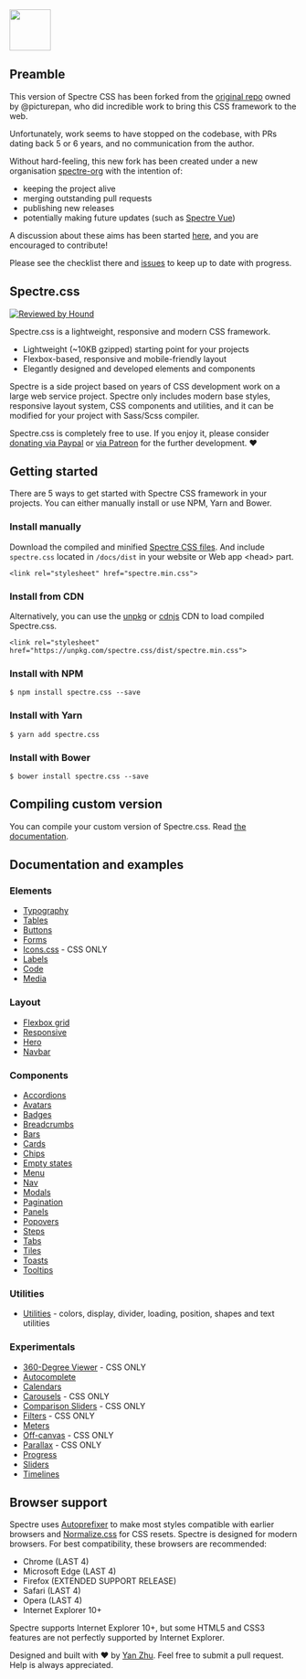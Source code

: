 <a href="https://spectre-org.github.io/spectre-css">
  <img src="https://spectre-org.github.io/spectre-css/img/spectre-logo.svg" width="72" height="72">
</a>

## Preamble

This version of Spectre CSS has been forked from the [original repo](https://github.com/picturepan2/spectre) owned by @picturepan, who did incredible work to bring this CSS framework to the web.

Unfortunately, work seems to have stopped on the codebase, with PRs dating back 5 or 6 years, and no communication from the author.

Without hard-feeling, this new fork has been created under a new organisation [spectre-org](https://github.com/spectre-org/) with the intention of:

- keeping the project alive
- merging outstanding pull requests
- publishing new releases
- potentially making future updates (such as [Spectre Vue](https://github.com/spectre-org/spectre-vue))

A discussion about these aims has been started [here](https://github.com/spectre-org/spectre-css/discussions/2), and you are encouraged to contribute!

Please see the checklist there and [issues](https://github.com/spectre-org/spectre-css/issues) to keep up to date with progress.

## Spectre.css

[![Reviewed by Hound](https://img.shields.io/badge/Reviewed_by-Hound-8E64B0.svg)](https://houndci.com)

Spectre.css is a lightweight, responsive and modern CSS framework.

- Lightweight (~10KB gzipped) starting point for your projects
- Flexbox-based, responsive and mobile-friendly layout
- Elegantly designed and developed elements and components

Spectre is a side project based on years of CSS development work on a large web service project. Spectre only includes modern base styles, responsive layout system, CSS components and utilities, and it can be modified for your project with Sass/Scss compiler.

Spectre.css is completely free to use. If you enjoy it, please consider [donating via Paypal](https://www.paypal.me/picturepan2) or [via Patreon](https://www.patreon.com/spectrecss) for the further development. ♥


## Getting started

There are 5 ways to get started with Spectre CSS framework in your projects. You can either manually install or use NPM, Yarn and Bower.

### Install manually
Download the compiled and minified [Spectre CSS files](https://github.com/picturepan2/spectre/tree/master/docs/dist). And include `spectre.css` located in `/docs/dist` in your website or Web app &lt;head&gt; part.

`<link rel="stylesheet" href="spectre.min.css">`

### Install from CDN
Alternatively, you can use the [unpkg](https://unpkg.com/) or [cdnjs](https://cdnjs.com/libraries/spectre.css) CDN to load compiled Spectre.css.

`<link rel="stylesheet" href="https://unpkg.com/spectre.css/dist/spectre.min.css">`

### Install with NPM
`$ npm install spectre.css --save`

### Install with Yarn
`$ yarn add spectre.css`

### Install with Bower
`$ bower install spectre.css --save`

## Compiling custom version

You can compile your custom version of Spectre.css. Read [the documentation](https://spectre-org.github.io/spectre-css/getting-started/custom.html).

## Documentation and examples

### Elements

- [Typography](https://spectre-org.github.io/spectre-css/elements/typography.html)
- [Tables](https://spectre-org.github.io/spectre-css/elements/tables.html)
- [Buttons](https://spectre-org.github.io/spectre-css/elements/buttons.html)
- [Forms](https://spectre-org.github.io/spectre-css/elements/forms.html)
- [Icons.css](https://picturepan2.github.io/icons.css) - CSS ONLY
- [Labels](https://spectre-org.github.io/spectre-css/elements/labels.html)
- [Code](https://spectre-org.github.io/spectre-css/elements/code.html)
- [Media](https://spectre-org.github.io/spectre-css/elements/media.html)

### Layout
- [Flexbox grid](https://spectre-org.github.io/spectre-css/layout/grid.html)
- [Responsive](https://spectre-org.github.io/spectre-css/layout/responsive.html)
- [Hero](https://spectre-org.github.io/spectre-css/layout/hero.html)
- [Navbar](https://spectre-org.github.io/spectre-css/layout/navbar.html)

### Components
- [Accordions](https://spectre-org.github.io/spectre-css/components/accordions.html)
- [Avatars](https://spectre-org.github.io/spectre-css/components/avatars.html)
- [Badges](https://spectre-org.github.io/spectre-css/components/badges.html)
- [Breadcrumbs](https://spectre-org.github.io/spectre-css/components/breadcrumbs.html)
- [Bars](https://spectre-org.github.io/spectre-css/components/bars.html)
- [Cards](https://spectre-org.github.io/spectre-css/components/cards.html)
- [Chips](https://spectre-org.github.io/spectre-css/components/chips.html)
- [Empty states](https://spectre-org.github.io/spectre-css/components/empty.html)
- [Menu](https://spectre-org.github.io/spectre-css/components/menu.html)
- [Nav](https://spectre-org.github.io/spectre-css/components/nav.html)
- [Modals](https://spectre-org.github.io/spectre-css/components/modals.html)
- [Pagination](https://spectre-org.github.io/spectre-css/components/pagination.html)
- [Panels](https://spectre-org.github.io/spectre-css/components/panels.html)
- [Popovers](https://spectre-org.github.io/spectre-css/components/popovers.html)
- [Steps](https://spectre-org.github.io/spectre-css/components/steps.html)
- [Tabs](https://spectre-org.github.io/spectre-css/components/tabs.html)
- [Tiles](https://spectre-org.github.io/spectre-css/components/tiles.html)
- [Toasts](https://spectre-org.github.io/spectre-css/components/toasts.html)
- [Tooltips](https://spectre-org.github.io/spectre-css/components/tooltips.html)

### Utilities

- [Utilities](https://spectre-org.github.io/spectre-css/utilities.html) - colors, display, divider, loading, position, shapes and text utilities

### Experimentals
- [360-Degree Viewer](https://spectre-org.github.io/spectre-css/experimentals/viewer-360.html) - CSS ONLY
- [Autocomplete](https://spectre-org.github.io/spectre-css/experimentals/autocomplete.html)
- [Calendars](https://spectre-org.github.io/spectre-css/experimentals/calendars.html)
- [Carousels](https://spectre-org.github.io/spectre-css/experimentals/carousels.html) - CSS ONLY
- [Comparison Sliders](https://spectre-org.github.io/spectre-css/experimentals/comparison.html) - CSS ONLY
- [Filters](https://spectre-org.github.io/spectre-css/experimentals/filters.html) - CSS ONLY
- [Meters](https://spectre-org.github.io/spectre-css/experimentals/meters.html)
- [Off-canvas](https://spectre-org.github.io/spectre-css/experimentals/off-canvas.html) - CSS ONLY
- [Parallax](https://spectre-org.github.io/spectre-css/experimentals/parallax.html) - CSS ONLY
- [Progress](https://spectre-org.github.io/spectre-css/experimentals/progress.html)
- [Sliders](https://spectre-org.github.io/spectre-css/experimentals/sliders.html)
- [Timelines](https://spectre-org.github.io/spectre-css/experimentals/timelines.html)

## Browser support
Spectre uses [Autoprefixer](https://github.com/postcss/autoprefixer) to make most styles compatible with earlier browsers and [Normalize.css](https://necolas.github.io/normalize.css/) for CSS resets. Spectre is designed for modern browsers. For best compatibility, these browsers are recommended:

- Chrome (LAST 4)
- Microsoft Edge (LAST 4)
- Firefox (EXTENDED SUPPORT RELEASE)
- Safari (LAST 4)
- Opera (LAST 4)
- Internet Explorer 10+

Spectre supports Internet Explorer 10+, but some HTML5 and CSS3 features are not perfectly supported by Internet Explorer.

Designed and built with ♥ by [Yan Zhu](https://twitter.com/picturepan2). Feel free to submit a pull request. Help is always appreciated.
